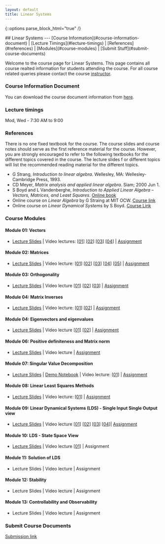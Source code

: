 ```yaml
---
layout: default
title: Linear Systems
---
```

{::options parse_block_html="true" /}
<div class="well">
## Linear Systems
---
[Course Information](#course-information-document) |
[Lecture Timings](#lecture-timings) |
[References](#references) |
[Modules](#course-modules) |
[Submit Stuff](#submit-course-documents)

Welcome to the course page for Linear Systems. This page contains all course realted information for students attending the course. For all course related queries please contact the course [instructor](mailto:siva82kb.work@gmail.com).


### Course Information Document
You can download the course document information from [here](https://github.com/siva82kb/teaching/raw/master/linear_systems/info/course_info.pdf).


### Lecture timings
Mod, Wed - 7:30 AM to 9:00

### References
There is no one fixed textbook for the course. The course slides and course notes should serve as the first reference material for the course. However, you are strongly encouraged to refer to the following textbooks for the different topics covered in the course. The lecture slides f    or different topics will list the recommended reading material for the different topics.

- G Strang, _Introduction to linear algebra_. Wellesley, MA: Wellesley-Cambridge Press, 1993.
- CD Meyer, _Matrix analysis and applied linear algebra_. Siam; 2000 Jun 1.
- S Boyd and L Vandenberghe, _Introduction to Applied Linear Algebra – Vectors, Matrices, and Least Squares_. [Online book](https://web.stanford.edu/~boyd/vmls/)
- Online course on _Linear Algebra_ by G Straing at MIT OCW. [Course link](https://goo.gl/VUy64k)
- Online course on _Linear Dynamical Systems_ by S Boyd. [Course Link](https://see.stanford.edu/Course/EE263)


### Course Modules
#### Module 01: Vectors
- [Lecture Slides](https://github.com/siva82kb/teaching/raw/master/linear_systems/lectures/01-vectors/vectors.pdf) |
Video lectures: 
[[01](https://youtu.be/ju2OOo9SSDw)]
[[02](https://youtu.be/JmVBRKQi4ns)] 
[[03](https://youtu.be/eSHx-JXb4KI)]
[[04](https://youtu.be/AgFGFZnTt4k)] |
[Assignment](https://github.com/siva82kb/teaching/raw/master/linear_systems/assignment/01-vectors/vectors.pdf)

#### Module 02: Matrices
- [Lecture Slides](https://github.com/siva82kb/teaching/raw/master/linear_systems/lectures/02-matrices/matrices.pdf) |
Video lecture:
[[01](https://youtu.be/AgFGFZnTt4k?t=1171)]
[[02](https://youtu.be/69nFHl5QKrs)] 
[[03](https://youtu.be/RWPG61KHk7Y)] 
[[04](https://youtu.be/0ufBomd6u5U)]
[[05](https://youtu.be/558MKybdmAw)] |
[Assignment](https://github.com/siva82kb/teaching/raw/master/linear_systems/assignment/02-matrix/matrix.pdf)

#### Module 03: Orthogonality
- [Lecture Slides](https://github.com/siva82kb/teaching/raw/master/linear_systems/lectures/03-orthogonality/orthogonality.pdf) |
Video lecture [[01](https://youtu.be/qhbJ28q2A7Y)] [[02](https://youtu.be/DAPaZsaP5bU)] [[03](https://youtu.be/6kmNtAi27ok)] |
[Assignment](https://github.com/siva82kb/teaching/raw/master/linear_systems/assignment/03-orthogonality/orthogonality.pdf)

#### Module 04: Matrix Inverses
- [Lecture Slides](https://github.com/siva82kb/teaching/raw/master/linear_systems/lectures/04-matrixinverses/matrixinverses.pdf) |
Video lecture: [[01](https://youtu.be/6kmNtAi27ok?t=2529)] [[02](https://youtu.be/kLtMGVBawzk)] |
[Assignment](https://github.com/siva82kb/teaching/raw/master/linear_systems/assignment/04-matrixinv/matrixinv.pdf)

#### Module 04: Eigenvectors and eigenvalues
- [Lecture Slides](https://github.com/siva82kb/teaching/raw/master/linear_systems/lectures/05-eigenvalvec/eigenvalvec.pdf) |
Video lecture [[01](https://youtu.be/fYnADSsktbo)]
[[02](https://youtu.be/28jMUbvhXTw)] |
[Assignment](https://github.com/siva82kb/teaching/raw/master/linear_systems/assignment/05-eigenvalvec/eigenvalvec.pdf)

#### Module 06: Positive definiteness and Matrix norm
- [Lecture Slides](https://github.com/siva82kb/teaching/raw/master/linear_systems/lectures/06-pdmatnorm/pdmatnorm.pdf) |
Video lecture |
[Assignment](https://github.com/siva82kb/teaching/raw/master/linear_systems/assignment/06-pdm-matnorm/pdm-matnorm.pdf)

#### Module 07: Singular Value Decomposition
- [Lecture Slides](https://github.com/siva82kb/teaching/raw/master/linear_systems/lectures/07-svd/svd.pdf) |
[Demo Notebook](https://colab.research.google.com/drive/1vnmHJLa5e3MwrhBWCohi2sYG3nlRrBl2?usp=sharing) |
Video lecture: [[01](https://youtu.be/oBQ729ppi4w)] |
[Assignment](https://colab.research.google.com/drive/1UVbyOq2ivoY6f5uz3Kvkn5ZMBcropqTx?usp=sharing)  

#### Module 08: Linear Least Squares Methods
- [Lecture Slides](https://github.com/siva82kb/teaching/raw/master/linear_systems/lectures/08-leastsquares/leastsq.pdf) |
Video lecture: [[01](https://youtu.be/lU283tU16LU)] |
[Assignment](https://github.com/siva82kb/teaching/raw/master/linear_systems/assignment/08-leastsquares/lesatsqaures.pdf)

#### Module 09: Linear Dynamical Systems (LDS) - Single Input Single Output view
- [Lecture Slides](https://github.com/siva82kb/teaching/raw/master/linear_systems/lectures/09-lds-siso/ldssiso.pdf) |
Video lecture [[01](https://youtu.be/XfQwSap_TIw)] [[02](https://youtu.be/TcrwqVSicew)] [[03](https://youtu.be/tll1u7uSI8s)] [[04](https://youtu.be/4a4Rfz3oNRU)]|
[Assignment](https://github.com/siva82kb/teaching/raw/master/linear_systems/assignment/09-siso/siso.pdf)

#### Module 10: LDS - State Space View
- [Lecture Slides](https://github.com/siva82kb/teaching/raw/master/linear_systems/lectures/10-ldsss/ldsss.pdf) |
Video lecture [[01](https://youtu.be/kSsT6amz3aY)] |
Assignment

#### Module 11: Solution of LDS
- Lecture Slides |
Video lecture |
Assignment

#### Module 12: Stability
- Lecture Slides |
Video lecture |
Assignment

#### Module 13: Controllability and Observability
- Lecture Slides |
Video lecture |
Assignment

<!-- #### Modu**le 14: State Feedback Control
- Lecture Slides |
Video lecture |
Assignment

#### Module 15: Linear Observers
- Lecture Slides |
Video lecture |
Assignment

#### Module 16: Optimization -  A very brief introduction
- Lecture Slides |
Video lecture |
Assignment

#### Module 17: System modelling - Bond graph approach
- Lecture Slides |
Video lecture |
Assignme**nt -->

### Submit Course Documents
[Submission link](https://forms.gle/fnqPjoVQmx1jfSfg9)

<!-- ### Course Notes
The [course notes]({{site.baseurl}}/teaching/ls/lsnotes.pdf) contains some of the topics covered (and not covered) in the lectures. I am still in the process of preparing this document and hope to have at least a first draft completed soon. Please visit the page regularly to have the most up-to-date version. -->

<!-- ### Homework Assignments
The [assigment document]({{site.baseurl}}/teaching/ls/assignment.pdf) contains all the problems you will need to workout as part of your homework. You will be informed in class regularly about the sections to solve and submit as your homework assignment. The document will be regularly updated and revised, you are encouraged to make sure you have the most up-to-date document when working on your assigments. You can download data for programming assingments for the different assignments from the link given below:
- [SVD and Least Squares Methods]({{site.baseurl}}/teaching/ls/data/ls.zip) -->

</div>
 